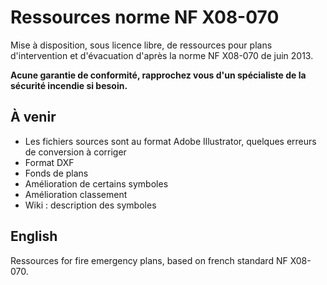 # Ressources norme NF X08-070
Mise à disposition, sous licence libre, de ressources pour plans d'intervention et d'évacuation d'après la norme NF X08-070 de juin 2013.

**Acune garantie de conformité, rapprochez vous d'un spécialiste de la sécurité incendie si besoin.**

## À venir
* Les fichiers sources sont au format Adobe Illustrator, quelques erreurs de conversion à corriger
* Format DXF
* Fonds de plans
* Amélioration de certains symboles
* Amélioration classement
* Wiki : description des symboles

## English
Ressources for fire emergency plans, based on french standard NF X08-070.
